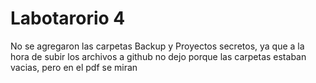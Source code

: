 # Labotarorio 4
No se agregaron las carpetas Backup y Proyectos secretos, ya que a la hora de subir los archivos a github no dejo 
porque las carpetas estaban vacias, pero en el pdf se miran
